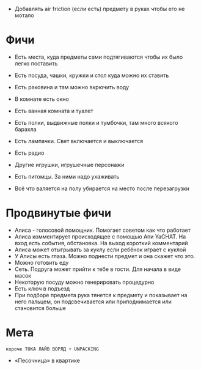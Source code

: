 -   Добавлять air friction (если есть) предмету в руках чтобы его не мотало

# Фичи

-   Есть места, куда предметы сами подтягиваются чтобы их было легко поставить
-   Есть посуда, чашки, кружки и стол куда можно их ставить
-   Есть раковина и там можно вкрючить воду
-   В комнате есть окно
-   Есть ванная комната и туалет
-   Есть полки, выдвижные полки и тумбочки, там много всякого барахла
-   Есть лампачки. Свет включается и выключается
-   Есть радио
-   Другие игрушки, игрушечные персонажи
-   Есть питомцы. За ними надо ухаживать

-   Всё что валяется на полу убирается на место после перезагрузки

# Продвинутые фичи

-   Алиса - голосовой помощник. Помогает советом как что работает
-   Алиса комментирует происходящее с помощью Апи YaCHAT. На вход есть события, обстановка. На выход короткий комментарий
-   Алиса может отыгрывать за куклу если ребёнок играет с куклой
-   У Алисы есть глаза. Можно поднести предмет и она скажет что это.
-   Можно готовить еду
-   Сеть. Подруга может прийти к тебе в гости. Для начала в виде масок
-   Некоторую посуду можно генерировать процедурно
-   Есть ключ в подъезд
-   При подборе предмета рука тянется к предмету и показывает на него пальцем, он подсвечивается или приподнимается или становится больше

# Мета

    короче ТОКА ЛАЙВ ВОРЛД + UNPACKING

-   «Песочница» в квартике
